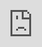 ```yaml
---
layout: blank
title: Loki Demonstrator
---
```

<iframe src="https://lokimx7-development.cfapps.eu10.hana.ondemand.com/" frameborder="0" style="overflow:hidden;overflow-x:hidden;overflow-y:hidden;height:100%;width:100%;position:absolute;top:0px;left:0px;right:0px;bottom:0px" height="100%" width="100%">
</iframe>
